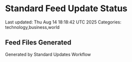 # Standard Feed Update Status
Last updated: Thu Aug 14 18:18:42 UTC 2025
Categories: technology,business,world

## Feed Files Generated

Generated by Standard Updates Workflow
